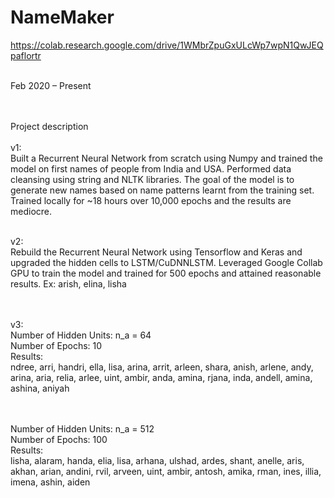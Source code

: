 # NameMaker
https://colab.research.google.com/drive/1WMbrZpuGxULcWp7wpN1QwJEQpaflortr

<br>
Feb 2020 – Present

<br><br>
Project description
<br><br>
v1:
<br>
Built a Recurrent Neural Network from scratch using Numpy and trained the model on first names of people from India and USA.
Performed data cleansing using string and NLTK libraries.
The goal of the model is to generate new names based on name patterns learnt from the training set.
Trained locally for ~18 hours over 10,000 epochs and the results are mediocre.
<br><br>

v2:
<br>
Rebuild the Recurrent Neural Network using Tensorflow and Keras and upgraded the hidden cells to LSTM/CuDNNLSTM.
Leveraged Google Collab GPU to train the model and trained for 500 epochs and attained reasonable results. Ex: arish, elina, lisha

<br><br>
v3:
<br>
Number of Hidden Units: n_a = 64
<br>
Number of Epochs: 10
<br>
Results:
<br>
ndree,
arri,
handri,
ella,
lisa,
arina,
arrit,
arleen,
shara,
anish,
arlene,
andy,
arina,
aria,
relia,
arlee,
uint,
ambir,
anda,
amina,
rjana,
inda,
andell,
amina,
ashina,
aniyah

<br><br>
Number of Hidden Units: n_a = 512
<br>
Number of Epochs: 100
<br>
Results:
<br>
lisha,
alaram,
handa,
elia,
lisa,
arhana,
ulshad,
ardes,
shant,
anelle,
aris,
akhan,
arian,
andini,
rvil,
arveen,
uint,
ambir,
antosh,
amika,
rman,
ines,
illia,
imena,
ashin,
aiden
